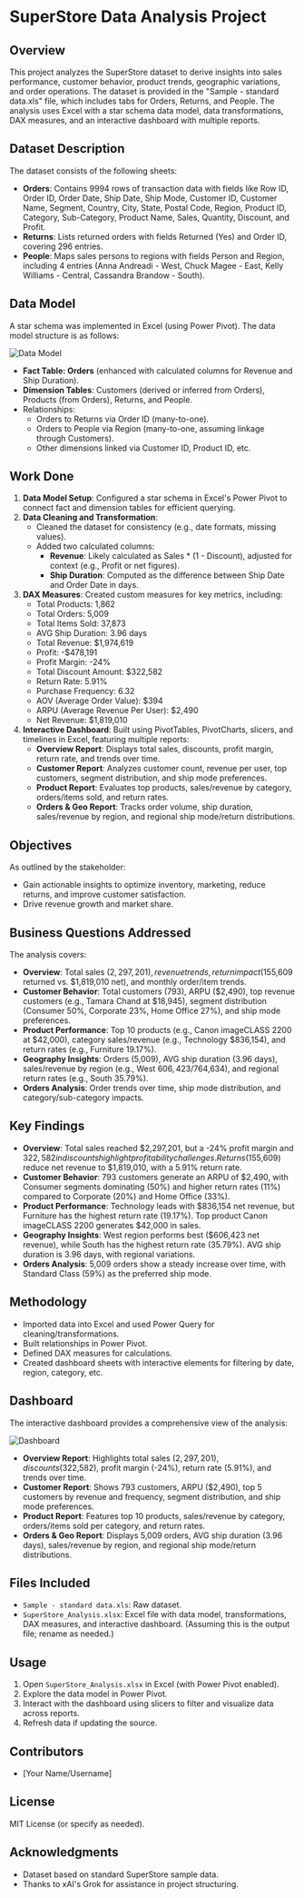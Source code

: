 # SuperStore Data Analysis Project

## Overview
This project analyzes the SuperStore dataset to derive insights into sales performance, customer behavior, product trends, geographic variations, and order operations. The dataset is provided in the "Sample - standard data.xls" file, which includes tabs for Orders, Returns, and People. The analysis uses Excel with a star schema data model, data transformations, DAX measures, and an interactive dashboard with multiple reports.

## Dataset Description
The dataset consists of the following sheets:
- **Orders**: Contains 9994 rows of transaction data with fields like Row ID, Order ID, Order Date, Ship Date, Ship Mode, Customer ID, Customer Name, Segment, Country, City, State, Postal Code, Region, Product ID, Category, Sub-Category, Product Name, Sales, Quantity, Discount, and Profit.
- **Returns**: Lists returned orders with fields Returned (Yes) and Order ID, covering 296 entries.
- **People**: Maps sales persons to regions with fields Person and Region, including 4 entries (Anna Andreadi - West, Chuck Magee - East, Kelly Williams - Central, Cassandra Brandow - South).

## Data Model
A star schema was implemented in Excel (using Power Pivot). The data model structure is as follows:

![Data Model](attachment://data_model_image.jpg)

- **Fact Table: Orders** (enhanced with calculated columns for Revenue and Ship Duration).
- **Dimension Tables**: Customers (derived or inferred from Orders), Products (from Orders), Returns, and People.
- Relationships: 
  - Orders to Returns via Order ID (many-to-one).
  - Orders to People via Region (many-to-one, assuming linkage through Customers).
  - Other dimensions linked via Customer ID, Product ID, etc.

## Work Done
1. **Data Model Setup**: Configured a star schema in Excel's Power Pivot to connect fact and dimension tables for efficient querying.
2. **Data Cleaning and Transformation**: 
   - Cleaned the dataset for consistency (e.g., date formats, missing values).
   - Added two calculated columns:
     - **Revenue**: Likely calculated as Sales * (1 - Discount), adjusted for context (e.g., Profit or net figures).
     - **Ship Duration**: Computed as the difference between Ship Date and Order Date in days.
3. **DAX Measures**: Created custom measures for key metrics, including:
   - Total Products: 1,862
   - Total Orders: 5,009
   - Total Items Sold: 37,873
   - AVG Ship Duration: 3.96 days
   - Total Revenue: $1,974,619
   - Profit: -$478,191
   - Profit Margin: -24%
   - Total Discount Amount: $322,582
   - Return Rate: 5.91%
   - Purchase Frequency: 6.32
   - AOV (Average Order Value): $394
   - ARPU (Average Revenue Per User): $2,490
   - Net Revenue: $1,819,010
4. **Interactive Dashboard**: Built using PivotTables, PivotCharts, slicers, and timelines in Excel, featuring multiple reports:
   - **Overview Report**: Displays total sales, discounts, profit margin, return rate, and trends over time.
   - **Customer Report**: Analyzes customer count, revenue per user, top customers, segment distribution, and ship mode preferences.
   - **Product Report**: Evaluates top products, sales/revenue by category, orders/items sold, and return rates.
   - **Orders & Geo Report**: Tracks order volume, ship duration, sales/revenue by region, and regional ship mode/return distributions.

## Objectives
As outlined by the stakeholder:
- Gain actionable insights to optimize inventory, marketing, reduce returns, and improve customer satisfaction.
- Drive revenue growth and market share.

## Business Questions Addressed
The analysis covers:
- **Overview**: Total sales ($2,297,201), revenue trends, return impact ($155,609 returned vs. $1,819,010 net), and monthly order/item trends.
- **Customer Behavior**: Total customers (793), ARPU ($2,490), top revenue customers (e.g., Tamara Chand at $18,945), segment distribution (Consumer 50%, Corporate 23%, Home Office 27%), and ship mode preferences.
- **Product Performance**: Top 10 products (e.g., Canon imageCLASS 2200 at $42,000), category sales/revenue (e.g., Technology $836,154), and return rates (e.g., Furniture 19.17%).
- **Geography Insights**: Orders (5,009), AVG ship duration (3.96 days), sales/revenue by region (e.g., West $606,423/$764,634), and regional return rates (e.g., South 35.79%).
- **Orders Analysis**: Order trends over time, ship mode distribution, and category/sub-category impacts.

## Key Findings
- **Overview**: Total sales reached $2,297,201, but a -24% profit margin and $322,582 in discounts highlight profitability challenges. Returns ($155,609) reduce net revenue to $1,819,010, with a 5.91% return rate.
- **Customer Behavior**: 793 customers generate an ARPU of $2,490, with Consumer segments dominating (50%) and higher return rates (11%) compared to Corporate (20%) and Home Office (33%).
- **Product Performance**: Technology leads with $836,154 net revenue, but Furniture has the highest return rate (19.17%). Top product Canon imageCLASS 2200 generates $42,000 in sales.
- **Geography Insights**: West region performs best ($606,423 net revenue), while South has the highest return rate (35.79%). AVG ship duration is 3.96 days, with regional variations.
- **Orders Analysis**: 5,009 orders show a steady increase over time, with Standard Class (59%) as the preferred ship mode.

## Methodology
- Imported data into Excel and used Power Query for cleaning/transformations.
- Built relationships in Power Pivot.
- Defined DAX measures for calculations.
- Created dashboard sheets with interactive elements for filtering by date, region, category, etc.

## Dashboard
The interactive dashboard provides a comprehensive view of the analysis:

![Dashboard](attachment://dashboard_image.jpg)

- **Overview Report**: Highlights total sales ($2,297,201), discounts ($322,582), profit margin (-24%), return rate (5.91%), and trends over time.
- **Customer Report**: Shows 793 customers, ARPU ($2,490), top 5 customers by revenue and frequency, segment distribution, and ship mode preferences.
- **Product Report**: Features top 10 products, sales/revenue by category, orders/items sold per category, and return rates.
- **Orders & Geo Report**: Displays 5,009 orders, AVG ship duration (3.96 days), sales/revenue by region, and regional ship mode/return distributions.

## Files Included
- `Sample - standard data.xls`: Raw dataset.
- `SuperStore_Analysis.xlsx`: Excel file with data model, transformations, DAX measures, and interactive dashboard. (Assuming this is the output file; rename as needed.)

## Usage
1. Open `SuperStore_Analysis.xlsx` in Excel (with Power Pivot enabled).
2. Explore the data model in Power Pivot.
3. Interact with the dashboard using slicers to filter and visualize data across reports.
4. Refresh data if updating the source.

## Contributors
- [Your Name/Username]

## License
MIT License (or specify as needed).

## Acknowledgments
- Dataset based on standard SuperStore sample data.
- Thanks to xAI's Grok for assistance in project structuring.